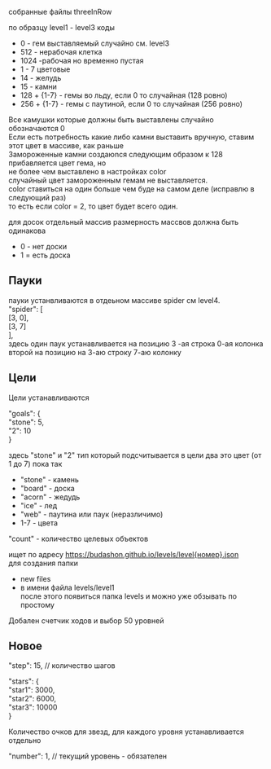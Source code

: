 собранные файлы threeInRow

по образцу level1 - level3
коды
<ul>
  <li>0 - гем выставляемый случайно см. level3</li>
  <li>512 - нерабочая клетка</li>
  <li>1024 -рабочая но временно пустая</li>
  <li>1 - 7 цветовые</li>
  <li>14 - желудь</li>
  <li>15 - камни</li>
  <li>128 + {1-7} - гемы во льду, если 0 то случайная (128 ровно)</li>
  <li>256 + {1-7} - гемы с паутиной, если 0 то случайная (256 ровно)</li>
 </ul>
Все камушки которые должны быть выставлены случайно обозначаются 0 <br>
Если есть потребность какие либо камни выставить вручную, ставим этот цвет в массиве, как раньше<br>
Замороженные камни создаюnся следующим образом к 128 прибавляется цвет гема, но <br>
не более чем выставлено в настройках color<br> случайный цвет замороженным гемам не 
выставляется.<br>
color ставиться на один больше чем буде на самом деле (исправлю в следующий раз) <br>
то есть если color = 2, то цвет будет всего один. 

для досок отдельный массив
размерность массвов должна быть одинакова
<ul>
    <li>0 - нет доски</li>
   <li>1 = есть доска</li>
</ul>

<h2> Пауки </h2>
пауки устанвливаются в отдеьном массиве spider см level4.<br> 
"spider": [ <br>
    [3, 0],<br>
    [3, 7]<br>
  ],<br>
здесь один паук устанавливается на позицию 3 -ая строка 0-ая колонка<br> 
второй на позицию на 3-аю строку 7-аю колонку<br> 

<h2> Цели </h2>
Цели устанавливаются 
  
  "goals": {<br> 
    "stone": 5,<br> 
    "2": 10<br> 
  }<br>
  
  здесь "stone" и "2" тип который подсчитывается в цели  два это цвет (от 1 до 7) пока так<br>
  <ul>
  <li> "stone" - камень </li>
  <li>"board" - доска  </li>
  <li>"acorn" - жедудь  </li>
  <li>"ice" - лед  </li>
  <li>"web" - паутина или паук (неразличимо)  </li>
   <li>1-7 - цвета  </li>
  </ul>

  "count" - количество целевых объектов <br>
  
  ищет по адресу https://budashon.github.io/levels/level{номер}.json <br>
для создания папки<br>
- new files<br>
- в имени файла levels/level1 <br>
после этого появиться папка levels и можно уже обзывать по простому

<p>Добален счетчик ходов и выбор 50 уровней</p>
  
  <h2> Новое </h2>
  
  <p> "step": 15, // количество шагов</p>
 
 <p>
  "stars": { <br>
    "star1": 3000, <br>
    "star2": 6000, <br>
    "star3": 10000 <br>
  } <br>
  </p>
  <p> Количество очков для звезд, для каждого уровня устанавливается отдельно</p>
  
  <p>"number": 1, // текущий уровень - обязателен </p>


